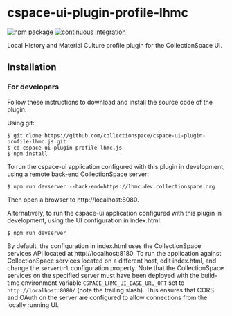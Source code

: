 # cspace-ui-plugin-profile-lhmc

[![npm package](https://img.shields.io/npm/v/cspace-ui-plugin-profile-lhmc.svg)](https://www.npmjs.com/package/cspace-ui-plugin-profile-lhmc)
[![continuous integration](https://github.com/collectionspace/cspace-ui-plugin-profile-lhmc.js/actions/workflows/ci-js.yml/badge.svg?branch=master&event=push)](https://github.com/collectionspace/cspace-ui-plugin-profile-lhmc.js/actions/workflows/ci-js.yml)

Local History and Material Culture profile plugin for the CollectionSpace UI.

## Installation

### For developers

Follow these instructions to download and install the source code of the plugin.

Using git:

```
$ git clone https://github.com/collectionspace/cspace-ui-plugin-profile-lhmc.js.git
$ cd cspace-ui-plugin-profile-lhmc.js
$ npm install
```

To run the cspace-ui application configured with this plugin in development, using a remote
back-end CollectionSpace server:

```
$ npm run devserver --back-end=https://lhmc.dev.collectionspace.org
```

Then open a browser to http://localhost:8080.

Alternatively, to run the cspace-ui application configured with this plugin in development, using
the UI configuration in index.html:

```
$ npm run devserver
```

By default, the configuration in index.html uses the CollectionSpace services API located at
http://localhost:8180. To run the application against CollectionSpace services located on a
different host, edit index.html, and change the `serverUrl` configuration property. Note that the
CollectionSpace services on the specified server must have been deployed with the build-time
environment variable `CSPACE_LHMC_UI_BASE_URL_OPT` set to `http://localhost:8080/` (note the
trailing slash). This ensures that CORS and OAuth on the server are configured to allow connections
from the locally running UI.